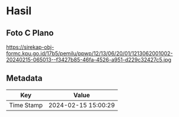 # Hasil

## Foto C Plano

https://sirekap-obj-formc.kpu.go.id/17b5/pemilu/ppwp/12/13/06/20/01/1213062001002-20240215-065013--f3427b85-46fa-4526-a951-d229c32427c5.jpg


## Metadata

| Key        | Value               |
| ---------- | ------------------- |
| Time Stamp | 2024-02-15 15:00:29 |



